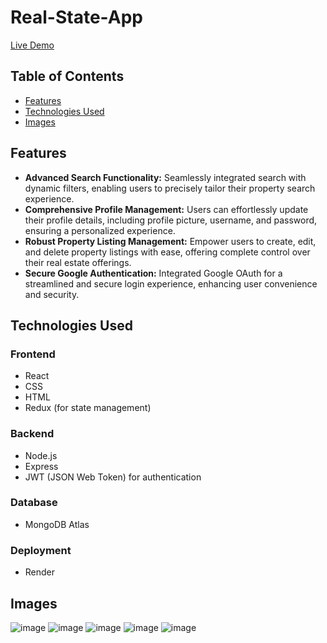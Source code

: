 # Real-State-App

[Live Demo](https://real-state-app-dy3k.onrender.com/)

## Table of Contents
- [Features](#features)
- [Technologies Used](#technologies-used)
- [Images](#images)

## Features
- **Advanced Search Functionality:** Seamlessly integrated search with dynamic filters, enabling users to precisely tailor their property search experience.
- **Comprehensive Profile Management:** Users can effortlessly update their profile details, including profile picture, username, and password, ensuring a personalized experience.
- **Robust Property Listing Management:** Empower users to create, edit, and delete property listings with ease, offering complete control over their real estate offerings.
- **Secure Google Authentication:** Integrated Google OAuth for a streamlined and secure login experience, enhancing user convenience and security.

## Technologies Used

### Frontend
- React
- CSS
- HTML
- Redux (for state management)

### Backend
- Node.js
- Express
- JWT (JSON Web Token) for authentication

### Database
- MongoDB Atlas

### Deployment
- Render

## Images

![image](https://github.com/user-attachments/assets/a12c9474-b28d-4496-9660-2011cc21ad3c)
![image](https://github.com/user-attachments/assets/c980198d-29ed-4f71-813a-0a31792c96c7)
![image](https://github.com/user-attachments/assets/76dc2e8b-2995-441f-8807-c73873928225)
![image](https://github.com/user-attachments/assets/3ee458c2-ab89-4659-a960-80897629adce)
![image](https://github.com/user-attachments/assets/03dd2aba-7e81-4146-8791-b62f6aed90c8)





